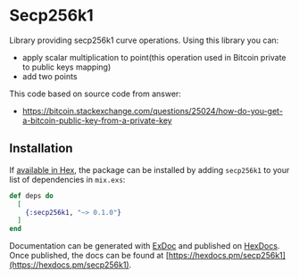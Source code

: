 # Secp256k1

Library providing secp256k1 curve operations. Using this library you can:
- apply scalar multiplication to point(this operation used in Bitcoin private to public keys mapping)
- add two points

This code based on source code from answer:
* https://bitcoin.stackexchange.com/questions/25024/how-do-you-get-a-bitcoin-public-key-from-a-private-key

## Installation

If [available in Hex](https://hex.pm/docs/publish), the package can be installed
by adding `secp256k1` to your list of dependencies in `mix.exs`:

```elixir
def deps do
  [
    {:secp256k1, "~> 0.1.0"}
  ]
end
```

Documentation can be generated with [ExDoc](https://github.com/elixir-lang/ex_doc)
and published on [HexDocs](https://hexdocs.pm). Once published, the docs can
be found at [https://hexdocs.pm/secp256k1](https://hexdocs.pm/secp256k1).

